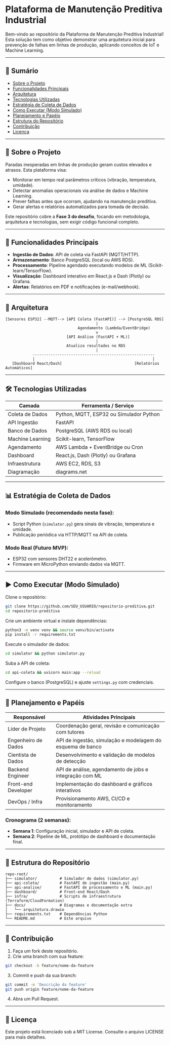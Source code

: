 # Plataforma de Manutenção Preditiva Industrial

Bem-vindo ao repositório da Plataforma de Manutenção Preditiva Industrial! Esta solução tem como objetivo demonstrar uma arquitetura inicial para prevenção de falhas em linhas de produção, aplicando conceitos de IoT e Machine Learning.

---

## 📖 Sumário

- [Sobre o Projeto](#-sobre-o-projeto)
- [Funcionalidades Principais](#-funcionalidades-principais)
- [Arquitetura](#-arquitetura)
- [Tecnologias Utilizadas](#-tecnologias-utilizadas)
- [Estratégia de Coleta de Dados](#-estratégia-de-coleta-de-dados)
- [Como Executar (Modo Simulado)](#-como-executar-modo-simulado)
- [Planejamento e Papéis](#-planejamento-e-papéis)
- [Estrutura do Repositório](#-estrutura-do-repositório)
- [Contribuição](#-contribuição)
- [Licença](#-licença)

---

## 🎯 Sobre o Projeto

Paradas inesperadas em linhas de produção geram custos elevados e atrasos. Esta plataforma visa:

- Monitorar em tempo real parâmetros críticos (vibração, temperatura, umidade).
- Detectar anomalias operacionais via análise de dados e Machine Learning.
- Prever falhas antes que ocorram, ajudando na manutenção preditiva.
- Gerar alertas e relatórios automatizados para tomada de decisão.

Este repositório cobre a **Fase 3 do desafio**, focando em metodologia, arquitetura e tecnologias, sem exigir código funcional completo.

---

## 🚀 Funcionalidades Principais

- **Ingestão de Dados**: API de coleta via FastAPI (MQTT/HTTP).
- **Armazenamento**: Banco PostgreSQL (local ou AWS RDS).
- **Processamento**: Pipeline agendado executando modelos de ML (Scikit-learn/TensorFlow).
- **Visualização**: Dashboard interativo em React.js e Dash (Plotly) ou Grafana.
- **Alertas**: Relatórios em PDF e notificações (e-mail/webhook).

---

## 📐 Arquitetura

```text
[Sensores ESP32] --MQTT--> [API Coleta (FastAPI)] --> [PostgreSQL RDS]
                                        |
                                Agendamento (Lambda/EventBridge)
                                        v
                           [API Análise (FastAPI + ML)]
                                        |
                           Atualiza resultados no RDS
                                        |
            ------------------------------------------------------
            |                                                    |
   [Dashboard React/Dash]                                [Relatórios Automáticos]
```

---

## 🛠 Tecnologias Utilizadas

| Camada              | Ferramenta / Serviço                     |
|---------------------|------------------------------------------|
| Coleta de Dados     | Python, MQTT, ESP32 ou Simulador Python  |
| API Ingestão        | FastAPI                                  |
| Banco de Dados      | PostgreSQL (AWS RDS ou local)            |
| Machine Learning    | Scikit-learn, TensorFlow                 |
| Agendamento         | AWS Lambda + EventBridge ou Cron         |
| Dashboard           | React.js, Dash (Plotly) ou Grafana       |
| Infraestrutura      | AWS EC2, RDS, S3                          |
| Diagramação         | diagrams.net                             |

---

## 📊 Estratégia de Coleta de Dados

### Modo Simulado (recomendado nesta fase):

- Script Python (`simulator.py`) gera sinais de vibração, temperatura e umidade.
- Publicação periódica via HTTP/MQTT na API de coleta.

### Modo Real (Futuro MVP):

- ESP32 com sensores DHT22 e acelerômetro.
- Firmware em MicroPython enviando dados via MQTT.

---

## ▶️ Como Executar (Modo Simulado)

Clone o repositório:

```bash
git clone https://github.com/SEU_USUARIO/repositorio-preditiva.git
cd repositorio-preditiva
```

Crie um ambiente virtual e instale dependências:

```bash
python3 -m venv venv && source venv/bin/activate
pip install -r requirements.txt
```

Execute o simulador de dados:

```bash
cd simulator && python simulator.py
```

Suba a API de coleta:

```bash
cd api-coleta && uvicorn main:app --reload
```

Configure o banco (PostgreSQL) e ajuste `settings.py` com credenciais.

---

## 📅 Planejamento e Papéis

| Responsável        | Atividades Principais                                      |
|--------------------|-------------------------------------------------------------|
| Líder de Projeto   | Coordenação geral, revisão e comunicação com tutores       |
| Engenheiro de Dados| API de ingestão, simulação e modelagem do esquema de banco |
| Cientista de Dados | Desenvolvimento e validação de modelos de detecção         |
| Backend Engineer   | API de análise, agendamento de jobs e integração com ML     |
| Front-end Developer| Implementação do dashboard e gráficos interativos           |
| DevOps / Infra     | Provisionamento AWS, CI/CD e monitoramento                 |

### Cronograma (2 semanas):

- **Semana 1**: Configuração inicial, simulador e API de coleta.
- **Semana 2**: Pipeline de ML, protótipo de dashboard e documentação final.

---

## 📂 Estrutura do Repositório

```text
repo-root/
├── simulator/          # Simulador de dados (simulator.py)
├── api-coleta/         # FastAPI de ingestão (main.py)
├── api-analise/        # FastAPI de processamento e ML (main.py)
├── dashboard/          # Front-end React/Dash
├── infra/              # Scripts de infraestrutura (Terraform/CloudFormation)
├── docs/               # Diagramas e documentação extra
│   └── arquitetura.drawio
├── requirements.txt    # Dependências Python
└── README.md           # Este arquivo
```

---

## 🤝 Contribuição

1. Faça um fork deste repositório.
2. Crie uma branch com sua feature:

```bash
git checkout -b feature/nome-da-feature
```

3. Commit e push da sua branch:

```bash
git commit -m 'Descrição da feature'
git push origin feature/nome-da-feature
```

4. Abra um Pull Request.

---

## 📝 Licença

Este projeto está licenciado sob a MIT License. Consulte o arquivo LICENSE para mais detalhes.
